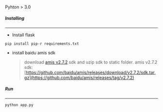 Pyhton > 3.0

##### Installing

---

* Install flask

`pip install pip-r requirements.txt`

* install  baidu amis sdk
  > download [amis v2.7.2](https://github.com/baidu/amis/releases/tag/v2.7.2) sdk  and uzip sdk to static folder.
  > amis v2.7.2 sdk:[https://github.com/baidu/amis/releases/download/v2.7.2/sdk.tar.gz](https://github.com/baidu/amis/releases/tag/v2.7.2)
  >

##### Run

---

`python app.py`
